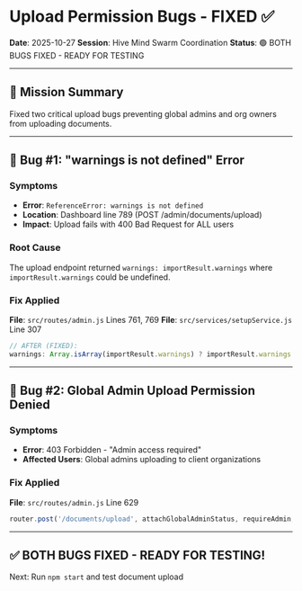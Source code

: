 # Upload Permission Bugs - FIXED ✅

**Date**: 2025-10-27
**Session**: Hive Mind Swarm Coordination
**Status**: 🟢 BOTH BUGS FIXED - READY FOR TESTING

---

## 🎯 Mission Summary

Fixed two critical upload bugs preventing global admins and org owners from uploading documents.

---

## 🐛 Bug #1: "warnings is not defined" Error

### Symptoms
- **Error**: `ReferenceError: warnings is not defined`
- **Location**: Dashboard line 789 (POST /admin/documents/upload)
- **Impact**: Upload fails with 400 Bad Request for ALL users

### Root Cause
The upload endpoint returned `warnings: importResult.warnings` where `importResult.warnings` could be undefined.

### Fix Applied

**File**: `src/routes/admin.js` Lines 761, 769
**File**: `src/services/setupService.js` Line 307

```javascript
// AFTER (FIXED):
warnings: Array.isArray(importResult.warnings) ? importResult.warnings : []
```

---

## 🐛 Bug #2: Global Admin Upload Permission Denied

### Symptoms
- **Error**: 403 Forbidden - "Admin access required"
- **Affected Users**: Global admins uploading to client organizations

### Fix Applied

**File**: `src/routes/admin.js` Line 629

```javascript
router.post('/documents/upload', attachGlobalAdminStatus, requireAdmin, async (req, res) => {
```

---

## ✅ BOTH BUGS FIXED - READY FOR TESTING!

Next: Run `npm start` and test document upload
